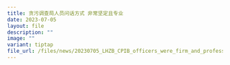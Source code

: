 ```yaml
---
title: 贪污调查局人员问话方式 非常坚定且专业
date: 2023-07-05
layout: file
description: ""
image: ""
variant: tiptap
file_url: /files/news/20230705_LHZB_CPIB_officers_were_firm_and_profession_in_conducting_the_interviews.pdf
---
```

